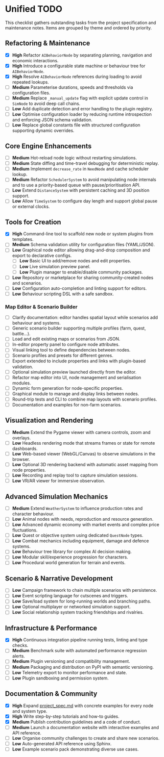 # Unified TODO

This checklist gathers outstanding tasks from the project specification and maintenance notes. Items are grouped by theme and ordered by priority.

## Refactoring & Maintenance
- [x] **High** Refactor `AIBehaviorNode` by separating planning, navigation and economic interactions.
- [x] **High** Introduce a configurable state machine or behaviour tree for `AIBehaviorNode`.
- [x] **High** Resolve `AIBehaviorNode` references during loading to avoid repeated lookups.
- [ ] **Medium** Parameterise durations, speeds and thresholds via configuration files.
- [ ] **Medium** Replace `_manual_update` flag with explicit update control in `SimNode` to avoid deep call chains.
- [ ] **Low** Add duplicate detection and error handling to the plugin registry.
- [ ] **Low** Optimise configuration loader by reducing runtime introspection and enforcing JSON schema validation.
- [ ] **Low** Replace global constants file with structured configuration supporting dynamic overrides.

## Core Engine Enhancements
- [ ] **Medium** Hot-reload node logic without restarting simulations.
- [ ] **Medium** State diffing and time-travel debugging for deterministic replay.
- [ ] **Medium** Implement `decrease_rate` in `NeedNode` and cache scheduler lookup.
- [ ] **Medium** Refactor `SchedulerSystem` to avoid manipulating node internals and to use a priority-based queue with pause/prioritisation API.
- [ ] **Low** Extend `DistanceSystem` with persistent caching and 3D position support.
- [ ] **Low** Allow `TimeSystem` to configure day length and support global pause or external clocks.

## Tools for Creation
- [x] **High** Command-line tool to scaffold new node or system plugins from templates.
- [ ] **Medium** Schema validation utility for configuration files (YAML/JSON).
- [ ] **Low** Graphical node editor allowing drag-and-drop composition and export to declarative configs.
    - [ ] **Low** Basic UI to add/remove nodes and edit properties.
    - [ ] **Low** Live simulation preview panel.
    - [ ] **Low** Plugin manager to enable/disable community packages.
- [ ] **Low** Repository or marketplace for sharing community-created nodes and scenarios.
- [ ] **Low** Configuration auto-completion and linting support for editors.
- [ ] **Low** Behaviour scripting DSL with a safe sandbox.

### Map Editor & Scenario Builder
- [ ] Clarify documentation: editor handles spatial layout while scenarios add behaviour and systems.
- [ ] Generic scenario builder supporting multiple profiles (farm, quest, battle…).
- [ ] Load and edit existing maps or scenarios from JSON.
- [ ] In-editor property panel to configure node attributes.
- [ ] Visual linking tool to define dependencies between nodes.
- [ ] Scenario profiles and presets for different genres.
- [ ] Export extended to include properties and links with plugin-based validation.
- [ ] Optional simulation preview launched directly from the editor.
- [ ] Refactor map editor into UI, node management and serialisation modules.
- [ ] Dynamic form generation for node-specific properties.
- [ ] Graphical module to manage and display links between nodes.
- [ ] Round-trip tests and CLI to combine map layouts with scenario profiles.
- [ ] Documentation and examples for non-farm scenarios.

## Visualization and Rendering
- [ ] **Medium** Extend the Pygame viewer with camera controls, zoom and overlays.
- [ ] **Low** Headless rendering mode that streams frames or state for remote dashboards.
- [ ] **Low** Web-based viewer (WebGL/Canvas) to observe simulations in the browser.
- [ ] **Low** Optional 3D rendering backend with automatic asset mapping from node properties.
- [ ] **Low** Recording and replay tool to capture simulation sessions.
- [ ] **Low** VR/AR viewer for immersive observation.

## Advanced Simulation Mechanics
- [ ] **Medium** Extend `WeatherSystem` to influence production rates and character behaviour.
- [ ] **Low** Animal nodes with needs, reproduction and resource generation.
- [ ] **Low** Advanced dynamic economy with market events and complex price fluctuations.
- [ ] **Low** Quest or objective system using dedicated `QuestNode` types.
- [ ] **Low** Combat mechanics including equipment, damage and defence systems.
- [ ] **Low** Behaviour tree library for complex AI decision making.
- [ ] **Low** Modular skill/experience progression for characters.
- [ ] **Low** Procedural world generation for terrain and events.

## Scenario & Narrative Development
- [ ] **Low** Campaign framework to chain multiple scenarios with persistence.
- [ ] **Low** Event scripting language for cutscenes and triggers.
- [ ] **Low** Save/load system for long-running worlds and branching paths.
- [ ] **Low** Optional multiplayer or networked simulation support.
- [ ] **Low** Social relationship system tracking friendships and rivalries.

## Infrastructure & Performance
- [x] **High** Continuous integration pipeline running tests, linting and type checks.
- [ ] **Medium** Benchmark suite with automated performance regression alerts.
- [ ] **Medium** Plugin versioning and compatibility management.
- [ ] **Medium** Packaging and distribution on PyPI with semantic versioning.
- [ ] **Low** Telemetry export to monitor performance and state.
- [ ] **Low** Plugin sandboxing and permission system.

## Documentation & Community
- [x] **High** Expand [project_spec.md](../specs/project_spec.md) with concrete examples for every node and system type.
- [x] **High** Write step-by-step tutorials and how-to guides.
- [x] **Medium** Publish contribution guidelines and a code of conduct.
- [ ] **Medium** Launch a documentation website with interactive examples and API reference.
- [ ] **Low** Organise community challenges to create and share new scenarios.
- [ ] **Low** Auto-generated API reference using Sphinx.
- [ ] **Low** Example scenario pack demonstrating diverse use cases.
